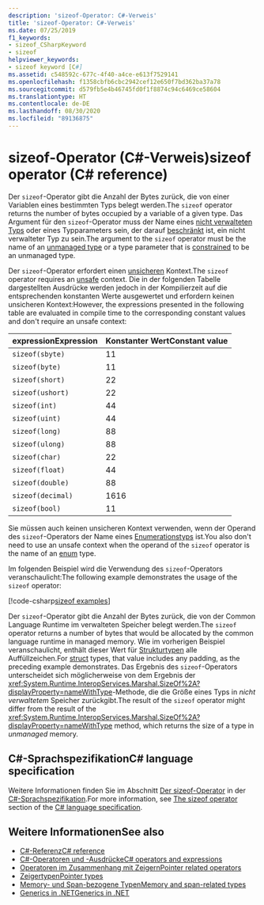 ```yaml
---
description: 'sizeof-Operator: C#-Verweis'
title: 'sizeof-Operator: C#-Verweis'
ms.date: 07/25/2019
f1_keywords:
- sizeof_CSharpKeyword
- sizeof
helpviewer_keywords:
- sizeof keyword [C#]
ms.assetid: c548592c-677c-4f40-a4ce-e613f7529141
ms.openlocfilehash: f1358cbfb6cbc2942cef12e650f7bd362ba37a78
ms.sourcegitcommit: d579fb5e4b46745fd0f1f8874c94c6469ce58604
ms.translationtype: HT
ms.contentlocale: de-DE
ms.lasthandoff: 08/30/2020
ms.locfileid: "89136875"
---
```

# <a name="sizeof-operator-c-reference"></a><span data-ttu-id="eee65-103">sizeof-Operator (C#-Verweis)</span><span class="sxs-lookup"><span data-stu-id="eee65-103">sizeof operator (C# reference)</span></span>

<span data-ttu-id="eee65-104">Der `sizeof`-Operator gibt die Anzahl der Bytes zurück, die von einer Variablen eines bestimmten Typs belegt werden.</span><span class="sxs-lookup"><span data-stu-id="eee65-104">The `sizeof` operator returns the number of bytes occupied by a variable of a given type.</span></span> <span data-ttu-id="eee65-105">Das Argument für den `sizeof`-Operator muss der Name eines [nicht verwalteten Typs](../builtin-types/unmanaged-types.md) oder eines Typparameters sein, der darauf [beschränkt](../../programming-guide/generics/constraints-on-type-parameters.md#unmanaged-constraint) ist, ein nicht verwalteter Typ zu sein.</span><span class="sxs-lookup"><span data-stu-id="eee65-105">The argument to the `sizeof` operator must be the name of an [unmanaged type](../builtin-types/unmanaged-types.md) or a type parameter that is [constrained](../../programming-guide/generics/constraints-on-type-parameters.md#unmanaged-constraint) to be an unmanaged type.</span></span>

<span data-ttu-id="eee65-106">Der `sizeof`-Operator erfordert einen [unsicheren](../keywords/unsafe.md) Kontext.</span><span class="sxs-lookup"><span data-stu-id="eee65-106">The `sizeof` operator requires an [unsafe](../keywords/unsafe.md) context.</span></span> <span data-ttu-id="eee65-107">Die in der folgenden Tabelle dargestellten Ausdrücke werden jedoch in der Kompilierzeit auf die entsprechenden konstanten Werte ausgewertet und erfordern keinen unsicheren Kontext:</span><span class="sxs-lookup"><span data-stu-id="eee65-107">However, the expressions presented in the following table are evaluated in compile time to the corresponding constant values and don't require an unsafe context:</span></span>

|<span data-ttu-id="eee65-108">expression</span><span class="sxs-lookup"><span data-stu-id="eee65-108">Expression</span></span>|<span data-ttu-id="eee65-109">Konstanter Wert</span><span class="sxs-lookup"><span data-stu-id="eee65-109">Constant value</span></span>|
|---------|---------------|
|`sizeof(sbyte)`|<span data-ttu-id="eee65-110">1</span><span class="sxs-lookup"><span data-stu-id="eee65-110">1</span></span>|
|`sizeof(byte)`|<span data-ttu-id="eee65-111">1</span><span class="sxs-lookup"><span data-stu-id="eee65-111">1</span></span>|
|`sizeof(short)`|<span data-ttu-id="eee65-112">2</span><span class="sxs-lookup"><span data-stu-id="eee65-112">2</span></span>|
|`sizeof(ushort)`|<span data-ttu-id="eee65-113">2</span><span class="sxs-lookup"><span data-stu-id="eee65-113">2</span></span>|
|`sizeof(int)`|<span data-ttu-id="eee65-114">4</span><span class="sxs-lookup"><span data-stu-id="eee65-114">4</span></span>|
|`sizeof(uint)`|<span data-ttu-id="eee65-115">4</span><span class="sxs-lookup"><span data-stu-id="eee65-115">4</span></span>|
|`sizeof(long)`|<span data-ttu-id="eee65-116">8</span><span class="sxs-lookup"><span data-stu-id="eee65-116">8</span></span>|
|`sizeof(ulong)`|<span data-ttu-id="eee65-117">8</span><span class="sxs-lookup"><span data-stu-id="eee65-117">8</span></span>|
|`sizeof(char)`|<span data-ttu-id="eee65-118">2</span><span class="sxs-lookup"><span data-stu-id="eee65-118">2</span></span>|
|`sizeof(float)`|<span data-ttu-id="eee65-119">4</span><span class="sxs-lookup"><span data-stu-id="eee65-119">4</span></span>|
|`sizeof(double)`|<span data-ttu-id="eee65-120">8</span><span class="sxs-lookup"><span data-stu-id="eee65-120">8</span></span>|
|`sizeof(decimal)`|<span data-ttu-id="eee65-121">16</span><span class="sxs-lookup"><span data-stu-id="eee65-121">16</span></span>|
|`sizeof(bool)`|<span data-ttu-id="eee65-122">1</span><span class="sxs-lookup"><span data-stu-id="eee65-122">1</span></span>|

<span data-ttu-id="eee65-123">Sie müssen auch keinen unsicheren Kontext verwenden, wenn der Operand des `sizeof`-Operators der Name eines [Enumerationstyps](../builtin-types/enum.md) ist.</span><span class="sxs-lookup"><span data-stu-id="eee65-123">You also don't need to use an unsafe context when the operand of the `sizeof` operator is the name of an [enum](../builtin-types/enum.md) type.</span></span>

<span data-ttu-id="eee65-124">Im folgenden Beispiel wird die Verwendung des `sizeof`-Operators veranschaulicht:</span><span class="sxs-lookup"><span data-stu-id="eee65-124">The following example demonstrates the usage of the `sizeof` operator:</span></span>

[!code-csharp[sizeof examples](snippets/shared/SizeOfOperator.cs)]

<span data-ttu-id="eee65-125">Der `sizeof`-Operator gibt die Anzahl der Bytes zurück, die von der Common Language Runtime im verwalteten Speicher belegt werden.</span><span class="sxs-lookup"><span data-stu-id="eee65-125">The `sizeof` operator returns a number of bytes that would be allocated by the common language runtime in managed memory.</span></span> <span data-ttu-id="eee65-126">Wie im vorherigen Beispiel veranschaulicht, enthält dieser Wert für [Strukturtypen](../builtin-types/struct.md) alle Auffüllzeichen.</span><span class="sxs-lookup"><span data-stu-id="eee65-126">For [struct](../builtin-types/struct.md) types, that value includes any padding, as the preceding example demonstrates.</span></span> <span data-ttu-id="eee65-127">Das Ergebnis des `sizeof`-Operators unterscheidet sich möglicherweise von dem Ergebnis der <xref:System.Runtime.InteropServices.Marshal.SizeOf%2A?displayProperty=nameWithType>-Methode, die die Größe eines Typs in *nicht verwaltetem* Speicher zurückgibt.</span><span class="sxs-lookup"><span data-stu-id="eee65-127">The result of the `sizeof` operator might differ from the result of the <xref:System.Runtime.InteropServices.Marshal.SizeOf%2A?displayProperty=nameWithType> method, which returns the size of a type in *unmanaged* memory.</span></span>

## <a name="c-language-specification"></a><span data-ttu-id="eee65-128">C#-Sprachspezifikation</span><span class="sxs-lookup"><span data-stu-id="eee65-128">C# language specification</span></span>

<span data-ttu-id="eee65-129">Weitere Informationen finden Sie im Abschnitt [Der sizeof-Operator](~/_csharplang/spec/unsafe-code.md#the-sizeof-operator) in der [C#-Sprachspezifikation](~/_csharplang/spec/introduction.md).</span><span class="sxs-lookup"><span data-stu-id="eee65-129">For more information, see [The sizeof operator](~/_csharplang/spec/unsafe-code.md#the-sizeof-operator) section of the [C# language specification](~/_csharplang/spec/introduction.md).</span></span>

## <a name="see-also"></a><span data-ttu-id="eee65-130">Weitere Informationen</span><span class="sxs-lookup"><span data-stu-id="eee65-130">See also</span></span>

- [<span data-ttu-id="eee65-131">C#-Referenz</span><span class="sxs-lookup"><span data-stu-id="eee65-131">C# reference</span></span>](../index.md)
- [<span data-ttu-id="eee65-132">C#-Operatoren und -Ausdrücke</span><span class="sxs-lookup"><span data-stu-id="eee65-132">C# operators and expressions</span></span>](index.md)
- [<span data-ttu-id="eee65-133">Operatoren im Zusammenhang mit Zeigern</span><span class="sxs-lookup"><span data-stu-id="eee65-133">Pointer related operators</span></span>](pointer-related-operators.md)
- [<span data-ttu-id="eee65-134">Zeigertypen</span><span class="sxs-lookup"><span data-stu-id="eee65-134">Pointer types</span></span>](../../programming-guide/unsafe-code-pointers/pointer-types.md)
- [<span data-ttu-id="eee65-135">Memory- und Span-bezogene Typen</span><span class="sxs-lookup"><span data-stu-id="eee65-135">Memory and span-related types</span></span>](../../../standard/memory-and-spans/index.md)
- [<span data-ttu-id="eee65-136">Generics in .NET</span><span class="sxs-lookup"><span data-stu-id="eee65-136">Generics in .NET</span></span>](../../../standard/generics/index.md)
